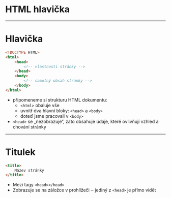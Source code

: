 <!-- .slide: data-state="c-slide-inter" -->

# HTML hlavička

---

# Hlavička

```html
<!DOCTYPE HTML>
<html>
	<head>
		<!-- vlastnosti stránky -->
	</head>
	<body>
		<!-- samotný obsah stránky -->
	</body>
</html>
```
<!-- .element: class="c-text-md stretch" contenteditable="true" -->

>>>
* připomeneme si strukturu HTML dokumentu:
	* `<html>` obaluje vše
	* uvnitř dva hlavní bloky: `<head>` a `<body>`
	* doteď jsme pracovali v `<body>`
* `<head>` se „nezobrazuje“, zato obsahuje údaje, které ovlivňují vzhled a chování stránky

---

# Titulek

```html
<title>
	Název stránky
</title>
```
<!-- .element: class="c-text-xl stretch" contenteditable="true" -->

>>>
* Mezi tagy `<head></head>`
* Zobrazuje se na záložce v prohlížeči ‒ jediný z `<head>` je přímo vidět
